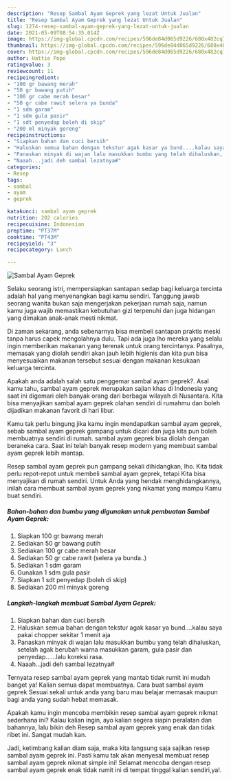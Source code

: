 ```yaml
---
description: "Resep Sambal Ayam Geprek yang lezat Untuk Jualan"
title: "Resep Sambal Ayam Geprek yang lezat Untuk Jualan"
slug: 1274-resep-sambal-ayam-geprek-yang-lezat-untuk-jualan
date: 2021-05-09T08:54:35.014Z
image: https://img-global.cpcdn.com/recipes/596de84d065d9226/680x482cq70/sambal-ayam-geprek-foto-resep-utama.jpg
thumbnail: https://img-global.cpcdn.com/recipes/596de84d065d9226/680x482cq70/sambal-ayam-geprek-foto-resep-utama.jpg
cover: https://img-global.cpcdn.com/recipes/596de84d065d9226/680x482cq70/sambal-ayam-geprek-foto-resep-utama.jpg
author: Hattie Pope
ratingvalue: 3
reviewcount: 11
recipeingredient:
- "100 gr bawang merah"
- "50 gr bawang putih"
- "100 gr cabe merah besar"
- "50 gr cabe rawit selera ya bunda"
- "1 sdm garam"
- "1 sdm gula pasir"
- "1 sdt penyedap boleh di skip"
- "200 ml minyak goreng"
recipeinstructions:
- "Siapkan bahan dan cuci bersih"
- "Haluskan semua bahan dengan tekstur agak kasar ya bund....kalau saya pakai chopper sekitar 1 menit aja"
- "Panaskan minyak di wajan lalu masukkan bumbu yang telah dihaluskan, setelah agak berubah warna masukkan garam, gula pasir dan penyedap......lalu koreksi rasa."
- "Naaah...jadi deh sambal lezatnya#"
categories:
- Resep
tags:
- sambal
- ayam
- geprek

katakunci: sambal ayam geprek 
nutrition: 202 calories
recipecuisine: Indonesian
preptime: "PT37M"
cooktime: "PT43M"
recipeyield: "3"
recipecategory: Lunch

---
```



![Sambal Ayam Geprek](https://img-global.cpcdn.com/recipes/596de84d065d9226/680x482cq70/sambal-ayam-geprek-foto-resep-utama.jpg)

Selaku seorang istri, mempersiapkan santapan sedap bagi keluarga tercinta adalah hal yang menyenangkan bagi kamu sendiri. Tanggung jawab seorang  wanita bukan saja mengerjakan pekerjaan rumah saja, namun kamu juga wajib memastikan kebutuhan gizi terpenuhi dan juga hidangan yang dimakan anak-anak mesti nikmat.

Di zaman  sekarang, anda sebenarnya bisa membeli santapan praktis meski tanpa harus capek mengolahnya dulu. Tapi ada juga lho mereka yang selalu ingin memberikan makanan yang terenak untuk orang tercintanya. Pasalnya, memasak yang diolah sendiri akan jauh lebih higienis dan kita pun bisa menyesuaikan makanan tersebut sesuai dengan makanan kesukaan keluarga tercinta. 



Apakah anda adalah salah satu penggemar sambal ayam geprek?. Asal kamu tahu, sambal ayam geprek merupakan sajian khas di Indonesia yang saat ini digemari oleh banyak orang dari berbagai wilayah di Nusantara. Kita bisa menyajikan sambal ayam geprek olahan sendiri di rumahmu dan boleh dijadikan makanan favorit di hari libur.

Kamu tak perlu bingung jika kamu ingin mendapatkan sambal ayam geprek, sebab sambal ayam geprek gampang untuk dicari dan juga kita pun boleh membuatnya sendiri di rumah. sambal ayam geprek bisa diolah dengan beraneka cara. Saat ini telah banyak resep modern yang membuat sambal ayam geprek lebih mantap.

Resep sambal ayam geprek pun gampang sekali dihidangkan, lho. Kita tidak perlu repot-repot untuk membeli sambal ayam geprek, tetapi Kita bisa menyajikan di rumah sendiri. Untuk Anda yang hendak menghidangkannya, inilah cara membuat sambal ayam geprek yang nikamat yang mampu Kamu buat sendiri.

<!--inarticleads1-->

##### Bahan-bahan dan bumbu yang digunakan untuk pembuatan Sambal Ayam Geprek:

1. Siapkan 100 gr bawang merah
1. Sediakan 50 gr bawang putih
1. Sediakan 100 gr cabe merah besar
1. Sediakan 50 gr cabe rawit (selera ya bunda..)
1. Sediakan 1 sdm garam
1. Gunakan 1 sdm gula pasir
1. Siapkan 1 sdt penyedap (boleh di skip)
1. Sediakan 200 ml minyak goreng




<!--inarticleads2-->

##### Langkah-langkah membuat Sambal Ayam Geprek:

1. Siapkan bahan dan cuci bersih
1. Haluskan semua bahan dengan tekstur agak kasar ya bund....kalau saya pakai chopper sekitar 1 menit aja
1. Panaskan minyak di wajan lalu masukkan bumbu yang telah dihaluskan, setelah agak berubah warna masukkan garam, gula pasir dan penyedap......lalu koreksi rasa.
1. Naaah...jadi deh sambal lezatnya#




Ternyata resep sambal ayam geprek yang mantab tidak rumit ini mudah banget ya! Kalian semua dapat membuatnya. Cara buat sambal ayam geprek Sesuai sekali untuk anda yang baru mau belajar memasak maupun bagi anda yang sudah hebat memasak.

Apakah kamu ingin mencoba membikin resep sambal ayam geprek nikmat sederhana ini? Kalau kalian ingin, ayo kalian segera siapin peralatan dan bahannya, lalu bikin deh Resep sambal ayam geprek yang enak dan tidak ribet ini. Sangat mudah kan. 

Jadi, ketimbang kalian diam saja, maka kita langsung saja sajikan resep sambal ayam geprek ini. Pasti kamu tak akan menyesal membuat resep sambal ayam geprek nikmat simple ini! Selamat mencoba dengan resep sambal ayam geprek enak tidak rumit ini di tempat tinggal kalian sendiri,ya!.

